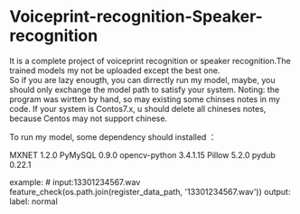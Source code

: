 # Voiceprint-recognition-Speaker-recognition

It is a complete project of  voiceprint recognition or speaker recognition.The trained models my not be uploaded except the best one.  
So if you are lazy enougth, you can dirrectly run my model, maybe, you should only exchange the model path to satisfy your system.
Noting: the program was wirtten by hand, so may existing some chinses notes in my code. If your system is Contos7.x, u should delete all chineses notes, because Centos may not support chinese. 

To run my model, some dependency should installed ：
 
 MXNET               1.2.0
 PyMySQL             0.9.0
 opencv-python       3.4.1.15
 Pillow              5.2.0
 pydub               0.22.1
 
 example: 
         #  input:13301234567.wav
         feature_check(os.path.join(register_data_path, '13301234567.wav'))
         output:  label: normal
